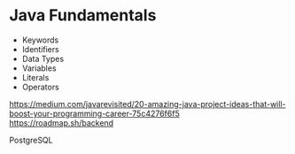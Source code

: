 # Java Fundamentals
   
- Keywords
- Identifiers
- Data Types   
- Variables
- Literals
- Operators     
 
https://medium.com/javarevisited/20-amazing-java-project-ideas-that-will-boost-your-programming-career-75c4276f6f5  
https://roadmap.sh/backend 
   
PostgreSQL 
   
       
     
   
 
